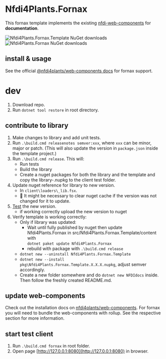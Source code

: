 # Nfdi4Plants.Fornax

This fornax template implements the existing [nfdi-web-components](https://github.com/nfdi4plants/web-components) for **documentation**.

![Nfdi4Plants.Fornax.Template NuGet downloads](https://img.shields.io/nuget/dt/Nfdi4Plants.Fornax.Template?label=Nfdi4Plants.Fornax.Template%20downloads&style=flat-square)
![Nfdi4Plants.Fornax NuGet downloads](https://img.shields.io/nuget/dt/Nfdi4Plants.Fornax?label=Nfdi4Plants.Fornax%20downloads&style=flat-square)

## install & usage

See the official [@nfdi4plants/web-components docs](https://nfdi4plants.github.io/web-components-docs/docs/SupportedStaticSiteGenerators#Fornax.html) for fornax support.

# dev

1. Download repo.
2. Run `dotnet tool restore` in root directory.

## contribute to library

1. Make changes to library and add unit tests.
2. Run `.\build.cmd releasenotes semver:xxx`, where `xxx` can be minor, major or patch. (This will also update the version in `package.json` inside the template project.)
3. Run `.\build.cmd release`. This will:
    - Run tests
    - Build the library
    - Create a nuget packages for both the library and the template and copy the library-.nupkg to the client test folder.
4. Update nuget reference for library to new version.
    - In `client\loaders\_lib.fsx`.
    - 👀 It might be necessary to clear nuget cache if the version was not changed for it to update.
5. [Test](##start-test-client) the new version.
    - if working correctly upload the new version to nuget
6. Verify template is working correctly:
    - Only if library was updated:
        - Wait until fully published by nuget then update Nfdi4Plants.Fornax in src/Nfdi4Plants.Fornax.Template/content with     
        `dotnet paket update Nfdi4Plants.Fornax`
        - rebuild with package with `.\build.cmd release`
    - `dotnet new --uninstall Nfdi4Plants.Fornax.Template`
    - `dotnet new --install pkg\Nfdi4Plants.Fornax.Template.X.X.X.nupkg`, adjust semver accordingly.
    - Create a new folder somewhere and do `dotnet new NFDIdocs` inside. Then follow the freshly created README.md.

## update web-components

Check out the installation docs on [nfdi4plants/web-components](https://github.com/nfdi4plants/web-components#installation). For fornax you will need to bundle the web-components with rollup. See the respective section for more information.

## start test client

1. Run `.\build.cmd fornax` in root folder.
2. Open page [http://127.0.0.1:8080](http://127.0.0.1:8080) in browser.
